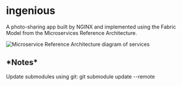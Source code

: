 # ingenious

A photo-sharing app built by NGINX and implemented using the Fabric Model from the Microservices Reference Architecture.

![Microservice Reference Architecture diagram of services](https://github.com/nginxinc/mra-ingenious/diagram-microservices_reference-architecture_850x600)

## \*Notes\*

Update submodules using git: git submodule update --remote 
